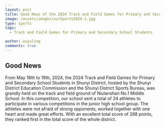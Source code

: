 ```yaml
---
layout: post
title: Good News of the 2024 Track and Field Games for Primary and Secondary School Students in Shunyi District
image: /assets/images/ourSports2024-1.jpg
type: sports
tags:
  - Track and Field Games for Primary and Secondary School Students

author: wuyuling
comments: true
---
```

## Good News
From May 18th to 19th, 2024, the 2024 Track and Field Games for Primary and Secondary School Students in Shunyi District, hosted by the Shunyi District Education Commission and the Shunyi District Sports Bureau, was grandly held on the track and field ground of Niulanshan No.1 Middle School. In this competition, our school sent a total of 24 athletes to participate in various competitions in the junior high school group. The athletes were not afraid of strong opponents, worked together with one heart and made great efforts. With an excellent total score of 288 points, they ranked first in the total score of the whole district.